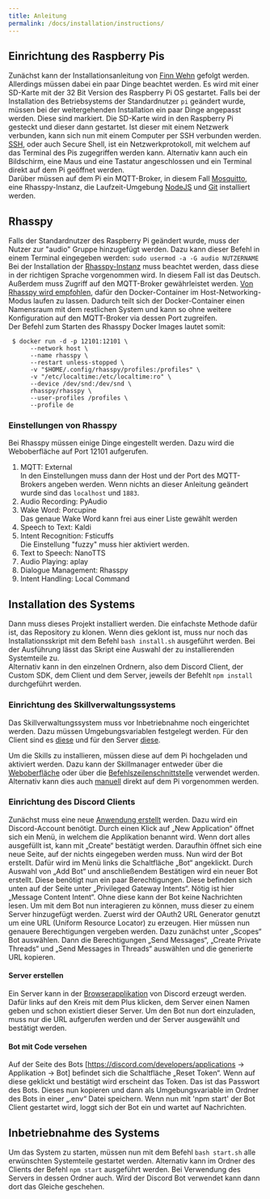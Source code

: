 ```yaml
---
title: Anleitung
permalink: /docs/installation/instructions/
---
```


## Einrichtung des Raspberry Pis

Zunächst kann der Installationsanleitung von [Finn Wehn](https://fwehn.github.io/pp-voiceassistant/docs/installation/) gefolgt werden. Allerdings müssen dabei ein paar Dinge beachtet werden. 
Es wird mit einer SD-Karte mit der 32 Bit Version des Raspberry Pi OS gestartet. Falls bei der Installation des Betriebsystems der Standardnutzer `pi` geändert wurde, müssen bei der weitergehenden Installation ein paar Dinge angepasst werden. Diese sind markiert.
Die SD-Karte wird in den Raspberry Pi gesteckt und dieser dann gestartet. Ist dieser mit einem Netzwerk verbunden, kann sich nun mit einem Computer per SSH verbunden werden. [SSH](https://www.ssh.com/academy/ssh#the-ssh-protocol), oder auch Secure Shell, ist ein Netzwerkprotokoll, mit welchem auf das Terminal des Pis zugegriffen werden kann. Alternativ kann auch ein Bildschirm, eine Maus und eine Tastatur angeschlossen und ein Terminal direkt auf dem Pi geöffnet werden. <br>
Darüber müssen auf dem Pi ein MQTT-Broker, in diesem Fall [Mosquitto](https://mosquitto.org/), eine Rhasspy-Instanz, die Laufzeit-Umgebung [NodeJS](https://nodejs.org/de/) und [Git](https://git-scm.com/download/linux) installiert werden. 

## Rhasspy

Falls der Standardnutzer des Raspberry Pi geändert wurde, muss der Nutzer zur "audio" Gruppe hinzugefügt werden. Dazu kann dieser Befehl in einem Terminal eingegeben werden: `sudo usermod -a -G audio NUTZERNAME`  
Bei der Installation der [Rhasspy-Instanz](https://rhasspy.readthedocs.io/en/latest/installation/) muss beachtet werden, dass diese in der richtigen Sprache vorgenommen wird. In diesem Fall ist das Deutsch. Außerdem muss Zugriff auf den MQTT-Broker gewährleistet werden. [Von Rhasspy wird empfohlen](https://rhasspy.readthedocs.io/en/latest/tutorials/#simple-skill), dafür den Docker-Container im Host-Networking-Modus laufen zu lassen. Dadurch teilt sich der Docker-Container einen Namensraum mit dem restlichen System und kann so ohne weitere Konfiguration auf den MQTT-Broker via dessen Port zugreifen.  
Der Befehl zum Starten des Rhasspy Docker Images lautet somit:

````
 $ docker run -d -p 12101:12101 \
      --network host \
      --name rhasspy \
      --restart unless-stopped \
      -v "$HOME/.config/rhasspy/profiles:/profiles" \
      -v "/etc/localtime:/etc/localtime:ro" \
      --device /dev/snd:/dev/snd \
      rhasspy/rhasspy \
      --user-profiles /profiles \
      --profile de 
````
### Einstellungen von Rhasspy

Bei Rhasspy müssen einige Dinge eingestellt werden. Dazu wird die Weboberfläche auf Port 12101 aufgerufen.

1. MQTT: External <br> 
In den Einstellungen muss dann der Host und der Port des MQTT-Brokers angeben werden. Wenn nichts an dieser Anleitung geändert wurde sind das `localhost` und `1883`.  
2. Audio Recording: PyAudio
3. Wake Word: Porcupine <br>
Das genaue Wake Word kann frei aus einer Liste gewählt werden
4. Speech to Text: Kaldi
5. Intent Recognition: Fsticuffs <br>
Die Einstellung "fuzzy" muss hier aktiviert werden.
6. Text to Speech: NanoTTS
7. Audio Playing: aplay
8. Dialogue Management: Rhasspy
9. Intent Handling: Local Command

## Installation des Systems 

Dann muss dieses Projekt installiert werden. Die einfachste Methode dafür ist, das Repository zu klonen. Wenn dies geklont ist, muss nur noch das Installationsskript mit dem Befehl `bash install.sh` ausgeführt werden. Bei der Ausführung lässt das Skript eine Auswahl der zu installierenden Systemteile zu.  
Alternativ kann in den einzelnen Ordnern, also dem Discord Client, der Custom SDK, dem Client und dem Server, jeweils der Befehlt `npm install` durchgeführt werden.   

### Einrichtung des Skillverwaltungssystems

Das Skillverwaltungssystem muss vor Inbetriebnahme noch eingerichtet werden. Dazu müssen Umgebungsvariablen festgelegt werden. Für den Client sind es [diese](https://fwehn.github.io/pp-voiceassistant/docs/installation/#Env-Variablen) und für den Server [diese](https://fwehn.github.io/pp-voiceassistant/docs/installation/#Env-Variablen). 

Um die Skills zu installieren, müssen diese auf dem Pi hochgeladen und aktiviert werden. Dazu kann der Skillmanager entweder über die [Weboberfläche](https://fwehn.github.io/pp-voiceassistant/docs/client/webinterface/) oder über die [Befehlszeilenschnittstelle](https://fwehn.github.io/pp-voiceassistant/docs/client/cli/) verwendet werden. Alternativ kann dies auch [manuell](https://fwehn.github.io/pp-voiceassistant/docs/client/skillmanager/) direkt auf dem Pi vorgenommen werden. 

### Einrichtung des Discord Clients

Zunächst muss eine neue [Anwendung erstellt](https://discord.com/developers) werden. Dazu wird ein Discord-Account benötigt. Durch einen Klick auf „New  Application“ öffnet sich ein Menü, in welchem die Applikation benannt wird. Wenn dort alles ausgefüllt ist, kann mit „Create“ bestätigt werden. Daraufhin öffnet sich eine neue Seite, auf der nichts eingegeben werden muss. Nun wird der Bot erstellt. Dafür wird im Menü links die Schaltfläche „Bot“ angeklickt.  Durch Auswahl von „Add Bot“ und anschließendem Bestätigen wird ein neuer Bot erstellt. Diese benötigt nun ein paar Berechtigungen. Diese befinden sich unten auf der Seite unter „Privileged Gateway Intents“. Nötig ist hier „Message Content Intent“. Ohne diese kann der Bot keine Nachrichten lesen. Um mit dem Bot nun interagieren zu können, muss dieser zu einem Server hinzugefügt werden. Zuerst wird der OAuth2 URL Generator genutzt um eine URL (Uniform Resource Locator) zu erzeugen. Hier müssen nun genauere Berechtigungen vergeben werden. Dazu zunächst unter „Scopes“ Bot auswählen. Dann die Berechtigungen „Send Messages“, „Create Private Threads“ und „Send Messages in Threads“  auswählen und die generierte URL kopieren.

#### Server erstellen

Ein Server kann in der [Browserapplikation](https://discord.com/channels/@me) von Discord erzeugt werden. Dafür links auf den Kreis mit dem Plus klicken, dem Server einen Namen geben und schon existiert dieser Server. Um den Bot nun dort einzuladen, muss nur die URL aufgerufen werden und der Server ausgewählt und bestätigt werden. 

#### Bot mit Code versehen

Auf der Seite des Bots [https://discord.com/developers/applications -> Applikation -> Bot] befindet sich die Schaltfläche „Reset Token“. Wenn auf diese geklickt und bestätigt wird erscheint das Token. Das ist das Passwort des Bots. Dieses nun kopieren und dann als Umgebungsvariable im Ordner des Bots in einer „.env“ Datei speichern.
Wenn nun mit 'npm start' der Bot Client gestartet wird, loggt sich der Bot ein und wartet auf Nachrichten. 

## Inbetriebnahme des Systems

Um das System zu starten, müssen nun mit dem Befehl `bash start.sh` alle erwünschten Systemteile gestartet werden. 
Alternativ kann im Ordner des Clients der Befehl `npm start` ausgeführt werden. Bei Verwendung des Servers in dessen Ordner auch. 
Wird der Discord Bot verwendet kann dann dort das Gleiche geschehen. 